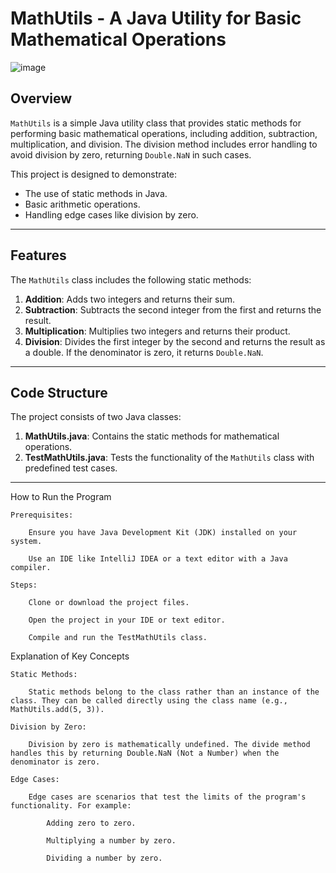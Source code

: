 # MathUtils - A Java Utility for Basic Mathematical Operations
![image](https://github.com/user-attachments/assets/aba8205f-44e0-428a-b2ff-94e0ce8da9fd)

## Overview
`MathUtils` is a simple Java utility class that provides static methods for performing basic mathematical operations, including addition, subtraction, multiplication, and division. The division method includes error handling to avoid division by zero, returning `Double.NaN` in such cases.

This project is designed to demonstrate:
- The use of static methods in Java.
- Basic arithmetic operations.
- Handling edge cases like division by zero.

---

## Features
The `MathUtils` class includes the following static methods:
1. **Addition**: Adds two integers and returns their sum.
2. **Subtraction**: Subtracts the second integer from the first and returns the result.
3. **Multiplication**: Multiplies two integers and returns their product.
4. **Division**: Divides the first integer by the second and returns the result as a double. If the denominator is zero, it returns `Double.NaN`.

---

## Code Structure
The project consists of two Java classes:
1. **MathUtils.java**: Contains the static methods for mathematical operations.
2. **TestMathUtils.java**: Tests the functionality of the `MathUtils` class with predefined test cases.

---
How to Run the Program

    Prerequisites:

        Ensure you have Java Development Kit (JDK) installed on your system.

        Use an IDE like IntelliJ IDEA or a text editor with a Java compiler.

    Steps:

        Clone or download the project files.

        Open the project in your IDE or text editor.

        Compile and run the TestMathUtils class.

Explanation of Key Concepts

    Static Methods:

        Static methods belong to the class rather than an instance of the class. They can be called directly using the class name (e.g., MathUtils.add(5, 3)).

    Division by Zero:

        Division by zero is mathematically undefined. The divide method handles this by returning Double.NaN (Not a Number) when the denominator is zero.

    Edge Cases:

        Edge cases are scenarios that test the limits of the program's functionality. For example:

            Adding zero to zero.

            Multiplying a number by zero.

            Dividing a number by zero.
